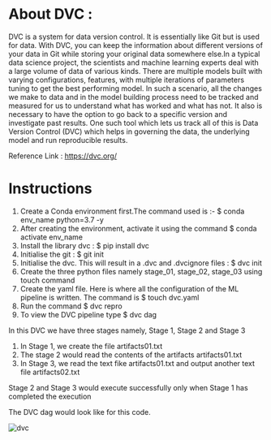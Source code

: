 # About DVC :
DVC is a system for data version control. It is essentially like Git but is used for data. With DVC, you can keep the information about different versions of your data in Git while storing your original data somewhere else.In a typical data science project, the scientists and machine learning experts deal with a large volume of data of various kinds. There are multiple models built with varying configurations, features, with multiple iterations of parameters tuning to get the best performing model. In such a scenario, all the changes we make to data and in the model building process need to be tracked and measured for us to understand what has worked and what has not. It also is necessary to have the option to go back to a specific version and investigate past results. One such tool which lets us track all of this is Data Version Control (DVC) which helps in governing the data, the underlying model and run reproducible results.

Reference Link : https://dvc.org/

# Instructions

1. Create a Conda environment first.The command used is :- $ conda env_name python=3.7 -y
2. After creating the environment, activate it using the command $ conda activate env_name
3. Install the library dvc : $ pip install dvc
4. Initialise the git : $ git init
5. Initialise the dvc. This will result in a .dvc and .dvcignore files : $ dvc init
7. Create the three python files namely stage_01, stage_02, stage_03 using touch command
8. Create the yaml file. Here is where all the configuration of the ML pipeline is written. The command is $ touch dvc.yaml
9. Run the command $ dvc repro
10. To view the DVC pipeline type $ dvc dag

In this DVC we have three stages namely, Stage 1, Stage 2 and Stage 3

1. In Stage 1, we create the file artifacts01.txt
2. The stage 2 would read the contents of the artifacts artifacts01.txt
3. In Stage 3, we read the text fike artifacts01.txt and output another text file artifacts02.txt

Stage 2 and Stage 3 would execute successfully only when Stage 1 has completed the execution

The DVC dag would look like for this code.

![dvc](https://user-images.githubusercontent.com/45694329/134889028-561dd3e0-97c1-4d76-8c24-6865a479dc9a.png)

